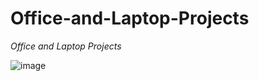 # Office-and-Laptop-Projects
*Office and Laptop Projects*

![image](https://github.com/user-attachments/assets/9fcf4a2f-0013-4ff6-94dd-053e49bbe3b0)

